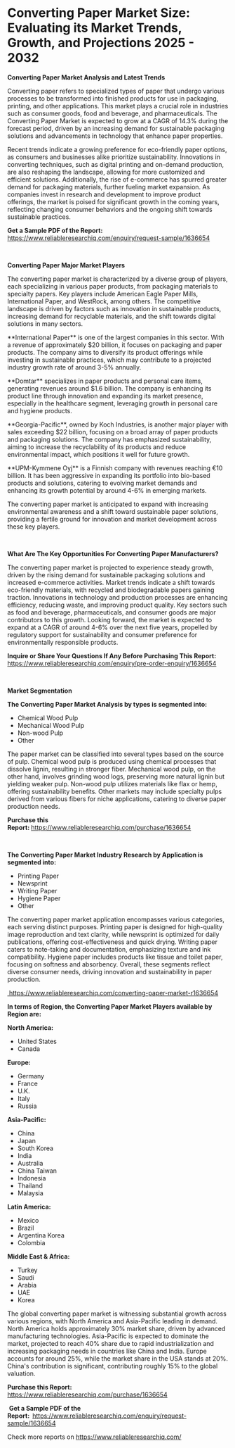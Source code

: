 <p><h1>Converting Paper Market Size: Evaluating its Market Trends, Growth, and Projections 2025 - 2032</h1></p><p><strong>Converting Paper Market Analysis and Latest Trends</strong></p>
<p><p>Converting paper refers to specialized types of paper that undergo various processes to be transformed into finished products for use in packaging, printing, and other applications. This market plays a crucial role in industries such as consumer goods, food and beverage, and pharmaceuticals. The Converting Paper Market is expected to grow at a CAGR of 14.3% during the forecast period, driven by an increasing demand for sustainable packaging solutions and advancements in technology that enhance paper properties.</p><p>Recent trends indicate a growing preference for eco-friendly paper options, as consumers and businesses alike prioritize sustainability. Innovations in converting techniques, such as digital printing and on-demand production, are also reshaping the landscape, allowing for more customized and efficient solutions. Additionally, the rise of e-commerce has spurred greater demand for packaging materials, further fueling market expansion. As companies invest in research and development to improve product offerings, the market is poised for significant growth in the coming years, reflecting changing consumer behaviors and the ongoing shift towards sustainable practices.</p></p>
<p><strong>Get a Sample PDF of the Report:&nbsp;</strong> <a href="https://www.reliableresearchiq.com/enquiry/request-sample/1636654?utm_campaign=2313&utm_medium=2&utm_source=Github&utm_content=ia&utm_term=31032025&utm_id=converting-paper">https://www.reliableresearchiq.com/enquiry/request-sample/1636654</a></p>
<p>&nbsp;</p>
<p><strong>Converting Paper Major Market Players</strong></p>
<p><p>The converting paper market is characterized by a diverse group of players, each specializing in various paper products, from packaging materials to specialty papers. Key players include American Eagle Paper Mills, International Paper, and WestRock, among others. The competitive landscape is driven by factors such as innovation in sustainable products, increasing demand for recyclable materials, and the shift towards digital solutions in many sectors.</p><p>**International Paper** is one of the largest companies in this sector. With a revenue of approximately $20 billion, it focuses on packaging and paper products. The company aims to diversify its product offerings while investing in sustainable practices, which may contribute to a projected industry growth rate of around 3-5% annually.</p><p>**Domtar** specializes in paper products and personal care items, generating revenues around $1.6 billion. The company is enhancing its product line through innovation and expanding its market presence, especially in the healthcare segment, leveraging growth in personal care and hygiene products.</p><p>**Georgia-Pacific**, owned by Koch Industries, is another major player with sales exceeding $22 billion, focusing on a broad array of paper products and packaging solutions. The company has emphasized sustainability, aiming to increase the recyclability of its products and reduce environmental impact, which positions it well for future growth.</p><p>**UPM-Kymmene Oyj** is a Finnish company with revenues reaching €10 billion. It has been aggressive in expanding its portfolio into bio-based products and solutions, catering to evolving market demands and enhancing its growth potential by around 4-6% in emerging markets.</p><p>The converting paper market is anticipated to expand with increasing environmental awareness and a shift toward sustainable paper solutions, providing a fertile ground for innovation and market development across these key players.</p></p>
<p>&nbsp;</p>
<p><strong>What Are The Key Opportunities For Converting Paper Manufacturers?</strong></p>
<p><p>The converting paper market is projected to experience steady growth, driven by the rising demand for sustainable packaging solutions and increased e-commerce activities. Market trends indicate a shift towards eco-friendly materials, with recycled and biodegradable papers gaining traction. Innovations in technology and production processes are enhancing efficiency, reducing waste, and improving product quality. Key sectors such as food and beverage, pharmaceuticals, and consumer goods are major contributors to this growth. Looking forward, the market is expected to expand at a CAGR of around 4-6% over the next five years, propelled by regulatory support for sustainability and consumer preference for environmentally responsible products.</p></p>
<p><strong>Inquire or Share Your Questions If Any Before Purchasing This Report:</strong> <a href="https://www.reliableresearchiq.com/enquiry/pre-order-enquiry/1636654?utm_campaign=2313&utm_medium=2&utm_source=Github&utm_content=ia&utm_term=31032025&utm_id=converting-paper">https://www.reliableresearchiq.com/enquiry/pre-order-enquiry/1636654</a></p>
<p>&nbsp;</p>
<p><strong>Market Segmentation</strong></p>
<p><strong>The Converting Paper Market Analysis by types is segmented into:</strong></p>
<p><ul><li>Chemical Wood Pulp</li><li>Mechanical Wood Pulp</li><li>Non-wood Pulp</li><li>Other</li></ul></p>
<p><p>The paper market can be classified into several types based on the source of pulp. Chemical wood pulp is produced using chemical processes that dissolve lignin, resulting in stronger fiber. Mechanical wood pulp, on the other hand, involves grinding wood logs, preserving more natural lignin but yielding weaker pulp. Non-wood pulp utilizes materials like flax or hemp, offering sustainability benefits. Other markets may include specialty pulps derived from various fibers for niche applications, catering to diverse paper production needs.</p></p>
<p><strong>Purchase this Report:&nbsp;</strong><a href="https://www.reliableresearchiq.com/purchase/1636654?utm_campaign=2313&utm_medium=2&utm_source=Github&utm_content=ia&utm_term=31032025&utm_id=converting-paper">https://www.reliableresearchiq.com/purchase/1636654</a></p>
<p>&nbsp;</p>
<p><strong>The Converting Paper Market Industry Research by Application is segmented into:</strong></p>
<p><ul><li>Printing Paper</li><li>Newsprint</li><li>Writing Paper</li><li>Hygiene Paper</li><li>Other</li></ul></p>
<p><p>The converting paper market application encompasses various categories, each serving distinct purposes. Printing paper is designed for high-quality image reproduction and text clarity, while newsprint is optimized for daily publications, offering cost-effectiveness and quick drying. Writing paper caters to note-taking and documentation, emphasizing texture and ink compatibility. Hygiene paper includes products like tissue and toilet paper, focusing on softness and absorbency. Overall, these segments reflect diverse consumer needs, driving innovation and sustainability in paper production.</p></p>
<p><a href="https://www.reliableresearchiq.com/converting-paper-market-r1636654?utm_campaign=2313&utm_medium=2&utm_source=Github&utm_content=ia&utm_term=31032025&utm_id=converting-paper">&nbsp;https://www.reliableresearchiq.com/converting-paper-market-r1636654</a></p>
<p><strong>In terms of Region, the Converting Paper Market Players available by Region are:</strong></p>
<p>
    <p> <strong> North America: </strong>
        <ul>
            <li>United States</li>
            <li>Canada</li>
        </ul>
        </p> 
    <p> <strong> Europe: </strong>
        <ul>
            <li>Germany</li>
            <li>France</li>
            <li>U.K.</li>
            <li>Italy</li>
            <li>Russia</li>
        </ul>
        </p> 
    <p> <strong> Asia-Pacific: </strong>
        <ul>
            <li>China</li>
            <li>Japan</li>
            <li>South Korea</li>
            <li>India</li>
            <li>Australia</li>
            <li>China Taiwan</li>
            <li>Indonesia</li>
            <li>Thailand</li>
            <li>Malaysia</li>
        </ul>
        </p> 
    <p> <strong> Latin America: </strong>
        <ul>
            <li>Mexico</li>
            <li>Brazil</li>
            <li>Argentina Korea</li>
            <li>Colombia</li>
        </ul>
        </p> 
    <p> <strong> Middle East & Africa: </strong>
        <ul>
            <li>Turkey</li>
            <li>Saudi</li>
            <li>Arabia</li>
            <li>UAE</li>
            <li>Korea</li>
        </ul>
    </p>
    </p>
<p><p>The global converting paper market is witnessing substantial growth across various regions, with North America and Asia-Pacific leading in demand. North America holds approximately 30% market share, driven by advanced manufacturing technologies. Asia-Pacific is expected to dominate the market, projected to reach 40% share due to rapid industrialization and increasing packaging needs in countries like China and India. Europe accounts for around 25%, while the market share in the USA stands at 20%. China's contribution is significant, contributing roughly 15% to the global valuation.</p></p>
<p><strong>Purchase this Report: </strong><a href="https://www.reliableresearchiq.com/purchase/1636654?utm_campaign=2313&utm_medium=2&utm_source=Github&utm_content=ia&utm_term=31032025&utm_id=converting-paper">https://www.reliableresearchiq.com/purchase/1636654</a></p>
<p>&nbsp;<strong>Get a Sample PDF of the Report:&nbsp;&nbsp;</strong><a href="https://www.reliableresearchiq.com/enquiry/request-sample/1636654?utm_campaign=2313&utm_medium=2&utm_source=Github&utm_content=ia&utm_term=31032025&utm_id=converting-paper">https://www.reliableresearchiq.com/enquiry/request-sample/1636654</a></p>
<p><strong></strong></p>
<p>Check more reports on <a href="https://www.reliableresearchiq.com/?utm_campaign=2313&utm_medium=2&utm_source=Github&utm_content=ia&utm_term=31032025&utm_id=converting-paper">https://www.reliableresearchiq.com/</a></p>